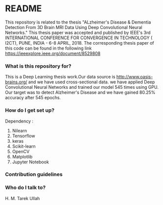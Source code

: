 # README #

This repository is related to the thesis "ALzheimer's Disease & Dementia Detection From 3D Brain MRI Data Using Deep Convolutional Neural Networks."
This thesis paper was accepted and published by IEEE's 3rd INTERNATIONAL CONFERENCE FOR CONVERGENCE IN TECHNOLOGY ( I2CT), PUNE, INDIA - 6-8 APRIL, 2018. The corresponding thesis paper of this code can be found in the following link
https://ieeexplore.ieee.org/document/8529808

### What is this repository for? ###

This is a Deep Learning thesis work.Our data source is http://www.oasis-brains.org/ and we have used cross-sectional data.
we have applied Deep Convolutional Neural Networks and trained our model 545 times using GPU. 
Our target was to detect Alzheimer's Disease and we have gained 80.25% accuracy after 545 epochs.

### How do I get set up? ###

Dependency :

1. Nilearn
2. Tensorflow
3. keras
4. Scikit-learn
5. OpenCV
6. Matplotlib
7. Jupyter Notebook

### Contribution guidelines ###


### Who do I talk to? ###
H. M. Tarek Ullah